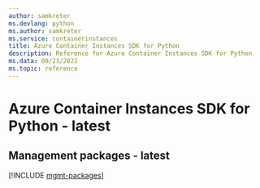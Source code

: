 ```yaml
---
author: samkreter
ms.devlang: python
ms.author: samkreter
ms.service: containerinstances
title: Azure Container Instances SDK for Python
description: Reference for Azure Container Instances SDK for Python
ms.data: 09/23/2022
ms.topic: reference
---
```

# Azure Container Instances SDK for Python - latest

## Management packages - latest
[!INCLUDE [mgmt-packages](container-instances-mgmt-index.md)]